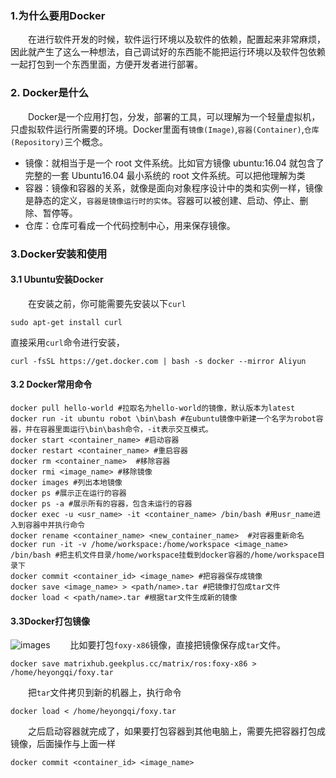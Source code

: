 ### 1.为什么要用Docker
&emsp;&emsp;在进行软件开发的时候，软件运行环境以及软件的依赖，配置起来非常麻烦，因此就产生了这么一种想法，自己调试好的东西能不能把运行环境以及软件包依赖一起打包到一个东西里面，方便开发者进行部署。
### 2. Docker是什么
&emsp;&emsp;Docker是一个应用打包，分发，部署的工具，可以理解为一个轻量虚拟机，只虚拟软件运行所需要的环境。Docker里面有`镜像(Image)`,`容器(Container)`,`仓库(Repository)`三个概念。
- 镜像：就相当于是一个 root 文件系统。比如官方镜像 ubuntu:16.04 就包含了完整的一套 Ubuntu16.04 最小系统的 root 文件系统。可以把他理解为类
- 容器：镜像和容器的关系，就像是面向对象程序设计中的类和实例一样，镜像是静态的定义，`容器是镜像运行时的实体`。容器可以被创建、启动、停止、删除、暂停等。
- 仓库：仓库可看成一个代码控制中心，用来保存镜像。
### 3.Docker安装和使用
#### 3.1 Ubuntu安装Docker
&emsp;&emsp;在安装之前，你可能需要先安装以下`curl`
```shell
sudo apt-get install curl
```
直接采用`curl`命令进行安装，
```shell
curl -fsSL https://get.docker.com | bash -s docker --mirror Aliyun
```
#### 3.2 Docker常用命令
```shell
docker pull hello-world #拉取名为hello-world的镜像，默认版本为latest
docker run -it ubuntu robot \bin\bash #在ubuntu镜像中新建一个名字为robot容器，并在容器里面运行\bin\bash命令，-it表示交互模式。
docker start <container_name> #启动容器
docker restart <container_name> #重启容器
docker rm <container_name>  #移除容器
docker rmi <image_name> #移除镜像
docker images #列出本地镜像
docker ps #展示正在运行的容器
docker ps -a #展示所有的容器，包含未运行的容器
docker exec -u <usr_name> -it <container_name> /bin/bash #用usr_name进入到容器中并执行命令
docker rename <container_name> <new_container_name>  #对容器重新命名
docker run -it -v /home/workspace:/home/workspace <image_name> /bin/bash #把主机文件目录/home/workspace挂载到docker容器的/home/workspace目录下
docker commit <container_id> <image_name> #把容器保存成镜像
docker save <image_name> > <path/name>.tar #把镜像打包成tar文件
docker load < <path/name>.tar #根据tar文件生成新的镜像
```
#### 3.3Docker打包镜像
![images](https://img-blog.csdnimg.cn/34692c0613ff4bc39ec76d2c3f84b609.png)
&emsp;&emsp;比如要打包`foxy-x86`镜像，直接把镜像保存成`tar`文件。
```shell
docker save matrixhub.geekplus.cc/matrix/ros:foxy-x86 > /home/heyongqi/foxy.tar
```
&emsp;&emsp;把`tar`文件拷贝到新的机器上，执行命令
```shell
docker load < /home/heyongqi/foxy.tar
```
&emsp;&emsp;之后启动容器就完成了，如果要打包容器到其他电脑上，需要先把容器打包成镜像，后面操作与上面一样
```shell
docker commit <container_id> <image_name>
```